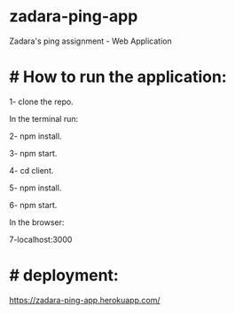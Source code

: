 # zadara-ping-app
Zadara's ping assignment - Web Application

# # How to run the application:

1- clone the repo.

In the terminal run:

2- npm install.

3- npm start.

4- cd client.

5- npm install.

6- npm start.

In the browser: 

7-localhost:3000

# # deployment:

https://zadara-ping-app.herokuapp.com/

